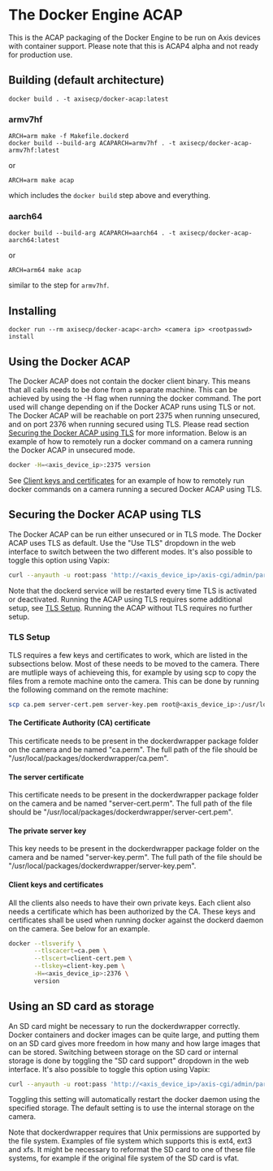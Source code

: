 # The Docker Engine ACAP

This is the ACAP packaging of the Docker Engine to be run on Axis devices with
container support. Please note that this is ACAP4 alpha and not ready for production
use. 

## Building (default architecture)

    docker build . -t axisecp/docker-acap:latest

### armv7hf

    ARCH=arm make -f Makefile.dockerd
    docker build --build-arg ACAPARCH=armv7hf . -t axisecp/docker-acap-armv7hf:latest

or

    ARCH=arm make acap

which includes the `docker build` step above and everything.

### aarch64

    docker build --build-arg ACAPARCH=aarch64 . -t axisecp/docker-acap-aarch64:latest

or

    ARCH=arm64 make acap

similar to the step for `armv7hf`.

## Installing

    docker run --rm axisecp/docker-acap<-arch> <camera ip> <rootpasswd> install

## Using the Docker ACAP
The Docker ACAP does not contain the docker client binary. This means that all calls needs to be done from a separate machine. This can be achieved by using the -H flag when running the docker command.
The port used will change depending on if the Docker ACAP runs using TLS or not. The Docker ACAP will be reachable on port 2375 when running unsecured, and on port 2376 when running secured using TLS. Please read section [Securing the Docker ACAP using TLS](#securing-the-docker-acap-using-tls) for more information.
Below is an example of how to remotely run a docker command on a camera running the Docker ACAP in unsecured mode.

```bash
docker -H=<axis_device_ip>:2375 version
```

See [Client keys and certificates](#client-keys-and-certificates) for an example of how to remotely run docker commands on a camera running a secured Docker ACAP using TLS.

## Securing the Docker ACAP using TLS
The Docker ACAP can be run either unsecured or in TLS mode. The Docker ACAP uses TLS as default. Use the "Use TLS" dropdown in the web interface to switch between the two different modes. It's also possible to toggle this option using Vapix:
```bash
curl --anyauth -u root:pass 'http://<axis_device_ip>/axis-cgi/admin/param.cgi?action=update&root.dockerdwrapper.UseTLS=no'
```
Note that the dockerd service will be restarted every time TLS is activated or deactivated. Running the ACAP using TLS requires some additional setup, see [TLS Setup](#tls-setup). Running the ACAP without TLS requires no further setup.

### TLS Setup
TLS requires a few keys and certificates to work, which are listed in the subsections below. Most of these needs to be moved to the camera. There are mutliple ways of achieveing this, for example by using scp to copy the files from a remote machine onto the camera. This can be done by running the following command on the remote machine:
```bash
scp ca.pem server-cert.pem server-key.pem root@<axis_device_ip>:/usr/local/packages/dockerdwrapper/
```
#### The Certificate Authority (CA) certificate
This certificate needs to be present in the dockerdwrapper package folder on the camera and be named "ca.perm". The full path of the file should be "/usr/local/packages/dockerdwrapper/ca.pem".

#### The server certificate
This certificate needs to be present in the dockerdwrapper package folder on the camera and be named "server-cert.perm". The full path of the file should be "/usr/local/packages/dockerdwrapper/server-cert.pem".

#### The private server key
This key needs to be present in the dockerdwrapper package folder on the camera and be named "server-key.perm". The full path of the file should be "/usr/local/packages/dockerdwrapper/server-key.pem".

#### Client keys and certificates
All the clients also needs to have their own private keys. Each client also needs a certificate which has been authorized by the CA. These keys and certificates shall be used when running docker against the dockerd daemon on the camera. See below for an example.

```bash
docker --tlsverify \
       --tlscacert=ca.pem \
       --tlscert=client-cert.pem \
       --tlskey=client-key.pem \
       -H=<axis_device_ip>:2376 \
       version
```

## Using an SD card as storage
An SD card might be necessary to run the dockerdwrapper correctly. Docker containers and docker images can be quite large, and putting them on an SD card gives more freedom in how many and how large images that can be stored. Switching between storage on the SD card or internal storage is done by toggling the "SD card support" dropdown in the web interface. It's also possible to toggle this option using Vapix:
```bash
curl --anyauth -u root:pass 'http://<axis_device_ip>/axis-cgi/admin/param.cgi?action=update&root.dockerdwrapper.SDCardSupport=no'
```
Toggling this setting will automatically restart the docker daemon using the specified storage. The default setting is to use the internal storage on the camera.

Note that dockerdwrapper requires that Unix permissions are supported by the file system. Examples of file system which supports this is ext4, ext3 and xfs. It might be necessary to reformat the SD card to one of these file systems, for example if the original file system of the SD card is vfat.
